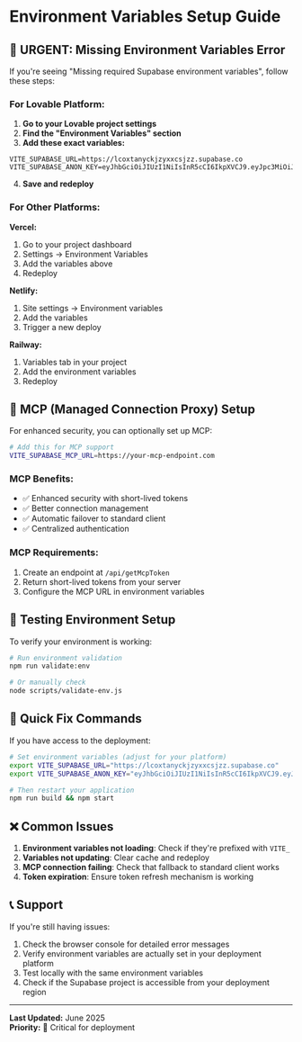 # Environment Variables Setup Guide

## 🚨 URGENT: Missing Environment Variables Error

If you're seeing "Missing required Supabase environment variables", follow these steps:

### For Lovable Platform:

1. **Go to your Lovable project settings**
2. **Find the "Environment Variables" section**
3. **Add these exact variables:**

```
VITE_SUPABASE_URL=https://lcoxtanyckjzyxxcsjzz.supabase.co
VITE_SUPABASE_ANON_KEY=eyJhbGciOiJIUzI1NiIsInR5cCI6IkpXVCJ9.eyJpc3MiOiJzdXBhYmFzZSIsInJlZiI6Imxjb3h0YW55Y2tqenl4eGNzanp6Iiwicm9sZSI6ImFub24iLCJpYXQiOjE3NDgzNDUzMjcsImV4cCI6MjA2MzkyMTMyN30.W2JgvZdXubvWpKCNZ7TfjLiKANZO1Hlb164fBEKH2dA
```

4. **Save and redeploy**

### For Other Platforms:

**Vercel:**

1. Go to your project dashboard
2. Settings → Environment Variables
3. Add the variables above
4. Redeploy

**Netlify:**

1. Site settings → Environment variables
2. Add the variables
3. Trigger a new deploy

**Railway:**

1. Variables tab in your project
2. Add the environment variables
3. Redeploy

## 🔐 MCP (Managed Connection Proxy) Setup

For enhanced security, you can optionally set up MCP:

```bash
# Add this for MCP support
VITE_SUPABASE_MCP_URL=https://your-mcp-endpoint.com
```

### MCP Benefits:

- ✅ Enhanced security with short-lived tokens
- ✅ Better connection management
- ✅ Automatic failover to standard client
- ✅ Centralized authentication

### MCP Requirements:

1. Create an endpoint at `/api/getMcpToken`
2. Return short-lived tokens from your server
3. Configure the MCP URL in environment variables

## 🧪 Testing Environment Setup

To verify your environment is working:

```bash
# Run environment validation
npm run validate:env

# Or manually check
node scripts/validate-env.js
```

## 🚀 Quick Fix Commands

If you have access to the deployment:

```bash
# Set environment variables (adjust for your platform)
export VITE_SUPABASE_URL="https://lcoxtanyckjzyxxcsjzz.supabase.co"
export VITE_SUPABASE_ANON_KEY="eyJhbGciOiJIUzI1NiIsInR5cCI6IkpXVCJ9.eyJpc3MiOiJzdXBhYmFzZSIsInJlZiI6Imxjb3h0YW55Y2tqenl4eGNzanp6Iiwicm9sZSI6ImFub24iLCJpYXQiOjE3NDgzNDUzMjcsImV4cCI6MjA2MzkyMTMyN30.W2JgvZdXubvWpKCNZ7TfjLiKANZO1Hlb164fBEKH2dA"

# Then restart your application
npm run build && npm start
```

## ❌ Common Issues

1. **Environment variables not loading**: Check if they're prefixed with `VITE_`
2. **Variables not updating**: Clear cache and redeploy
3. **MCP connection failing**: Check that fallback to standard client works
4. **Token expiration**: Ensure token refresh mechanism is working

## 📞 Support

If you're still having issues:

1. Check the browser console for detailed error messages
2. Verify environment variables are actually set in your deployment platform
3. Test locally with the same environment variables
4. Check if the Supabase project is accessible from your deployment region

---

**Last Updated:** June 2025  
**Priority:** 🚨 Critical for deployment
